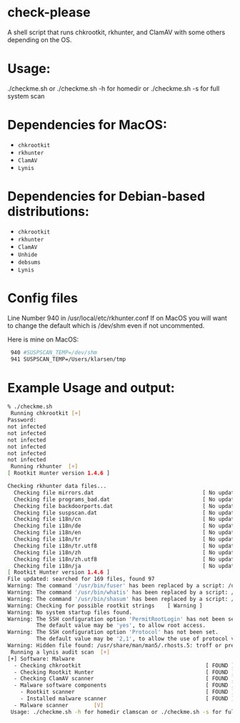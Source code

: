 # check-please
A shell script that runs chkrootkit, rkhunter, and ClamAV with some others depending on the OS.

# Usage:
./checkme.sh or ./checkme.sh -h for homedir or ./checkme.sh -s for full system scan


# Dependencies for MacOS:
- `chkrootkit`
- `rkhunter`
- `ClamAV`
- `Lynis`

# Dependencies for Debian-based distributions:
- `chkrootkit`
- `rkhunter`
- `ClamAV`
- `Unhide`
- `debsums`
- `Lynis`


# Config files
Line Number 940 in  /usr/local/etc/rkhunter.conf
If on MacOS you will want to change the default which is /dev/shm even if not uncommented.

Here is mine on MacOS:
```bash
 940 #SUSPSCAN_TEMP=/dev/shm
 941 SUSPSCAN_TEMP=/Users/klarsen/tmp
 ```


# Example Usage and output:
```bash
% ./checkme.sh
 Running chkrootkit [+]
Password:
not infected
not infected
not infected
not infected
not infected
not infected
 Running rkhunter  [+]
[ Rootkit Hunter version 1.4.6 ]

Checking rkhunter data files...
  Checking file mirrors.dat                                  [ No update ]
  Checking file programs_bad.dat                             [ No update ]
  Checking file backdoorports.dat                            [ No update ]
  Checking file suspscan.dat                                 [ No update ]
  Checking file i18n/cn                                      [ No update ]
  Checking file i18n/de                                      [ No update ]
  Checking file i18n/en                                      [ No update ]
  Checking file i18n/tr                                      [ No update ]
  Checking file i18n/tr.utf8                                 [ No update ]
  Checking file i18n/zh                                      [ No update ]
  Checking file i18n/zh.utf8                                 [ No update ]
  Checking file i18n/ja                                      [ No update ]
[ Rootkit Hunter version 1.4.6 ]
File updated: searched for 169 files, found 97
Warning: The command '/usr/bin/fuser' has been replaced by a script: /usr/bin/fuser: Perl script text executable
Warning: The command '/usr/bin/whatis' has been replaced by a script: /usr/bin/whatis: POSIX shell script text executable, ASCII text
Warning: The command '/usr/bin/shasum' has been replaced by a script: /usr/bin/shasum: Perl script text executable
Warning: Checking for possible rootkit strings    [ Warning ]
Warning: No system startup files found.
Warning: The SSH configuration option 'PermitRootLogin' has not been set.
         The default value may be 'yes', to allow root access.
Warning: The SSH configuration option 'Protocol' has not been set.
         The default value may be '2,1', to allow the use of protocol version 1.
Warning: Hidden file found: /usr/share/man/man5/.rhosts.5: troff or preprocessor input text, ASCII text
 Running a lynis audit scan  [+]
[+] Software: Malware
  - Checking chkrootkit                                       [ FOUND ]
  - Checking Rootkit Hunter                                   [ FOUND ]
  - Checking ClamAV scanner                                   [ FOUND ]
  - Malware software components                               [ FOUND ]
    - Rootkit scanner                                         [ FOUND ]
    - Installed malware scanner                               [ FOUND ]
  - Malware scanner        [V]
 Usage: ./checkme.sh -h for homedir clamscan or ./checkme.sh -s for full system clamscan
```